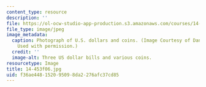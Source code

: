 ```yaml
---
content_type: resource
description: ''
file: https://ol-ocw-studio-app-production.s3.amazonaws.com/courses/14-453-macroeconomic-theory-iii-fall-2006/f36ae448152095098da2276afc37cd85_14-453f06.jpg
file_type: image/jpeg
image_metadata:
  caption: Photograph of U.S. dollars and coins. (Image Courtesy of Daniel Bersak.
    Used with permission.)
  credit: ''
  image-alt: Three US dollar bills and various coins.
resourcetype: Image
title: 14-453f06.jpg
uid: f36ae448-1520-9509-8da2-276afc37cd85
---
```

